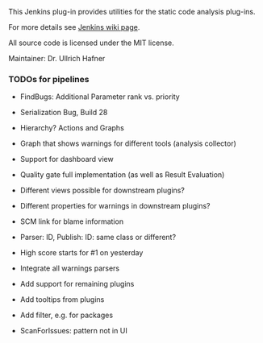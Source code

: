 This Jenkins plug-in provides utilities for the static code analysis plug-ins.

For more details see [Jenkins wiki page](https://wiki.jenkins.io/x/CwDgAQ).

All source code is licensed under the MIT license.

Maintainer: Dr. Ullrich Hafner

### TODOs for pipelines

- FindBugs: Additional Parameter rank vs. priority
- Serialization Bug, Build 28
- Hierarchy? Actions and Graphs
- Graph that shows warnings for different tools (analysis collector)
- Support for dashboard view
- Quality gate full implementation (as well as Result Evaluation)
- Different views possible for downstream plugins?
- Different properties for warnings in downstream plugins?
- SCM link for blame information
- Parser: ID, Publish: ID: same class or different?
- High score starts for #1 on yesterday
- Integrate all warnings parsers
- Add support for remaining plugins
- Add tooltips from plugins
- Add filter, e.g. for packages

- ScanForIssues: pattern not in UI